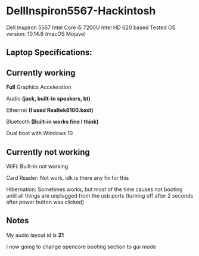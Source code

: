 # DellInspiron5567-Hackintosh
Dell Inspiron 5567 Intel Core i5 7200U Intel HD 620 based
Tested OS version: 10.14.6 (macOS Mojave)

## Laptop Specifications:

## Currently working

**Full** Graphics Acceleration

Audio **(jack, built-in speakers, bt)**

Ethernet **(I used Realtek8100.kext)** 

Bluetooth **(Built-in works fine I think)**

Dual boot with Windows 10

## Currently not working

WiFi: Built-in not working

Card Reader: Not work, idk is there any fix for this

Hibernation: Sometimes works, but most of the time causes not booting until all things are unplugged from the usb ports (turning off after 2 seconds after power button was clicked)

## Notes

My audio layout id is **21**

I now going to change opencore booting section to gui mode
